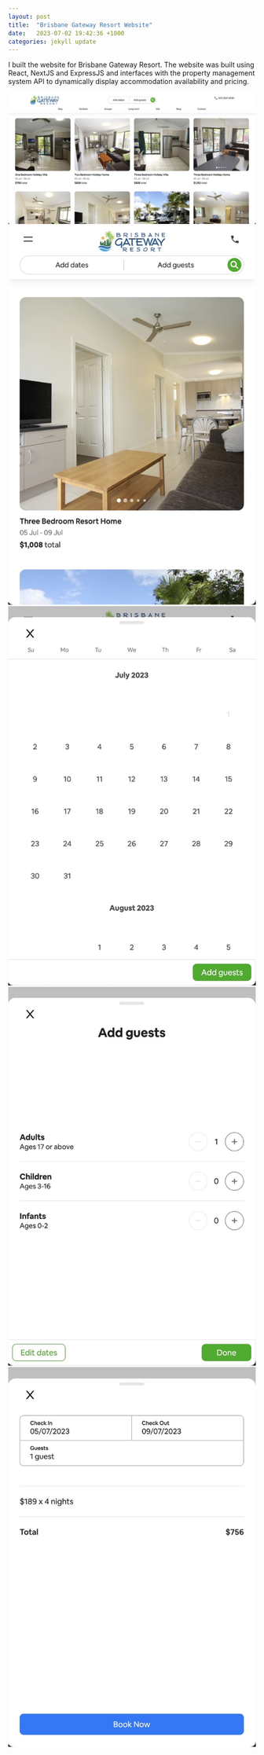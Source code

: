 ```yaml
---
layout: post
title:  "Brisbane Gateway Resort Website"
date:   2023-07-02 19:42:36 +1000
categories: jekyll update
---
```


I built the website for Brisbane Gateway Resort. The website was built using React, NextJS and ExpressJS and interfaces with the property management system API to dynamically display accommodation availability and pricing.

<img src="/assets/brisbane_gateway_resort_website/stay_desktop.jpeg" class="styled-image">
<img src="/assets/brisbane_gateway_resort_website/stay_mobile.jpeg" class="styled-image">
<img src="/assets/brisbane_gateway_resort_website/date_picker.jpeg" class="styled-image">
<img src="/assets/brisbane_gateway_resort_website/add_guests_view.jpeg" class="styled-image">
<img src="/assets/brisbane_gateway_resort_website/checkout_view.jpeg" class="styled-image">
